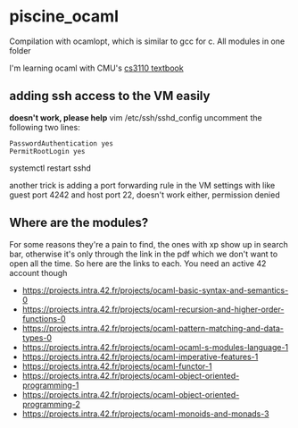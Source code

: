# piscine_ocaml
Compilation with ocamlopt, which is similar to gcc for c.
All modules in one folder

I'm learning ocaml with CMU's [cs3110 textbook](https://cs3110.github.io/textbook/)

## adding ssh access to the VM easily

**doesn't work, please help**
vim /etc/ssh/sshd_config
uncomment the following two lines:
```
PasswordAuthentication yes
PermitRootLogin yes
```

systemctl restart sshd

another trick is adding a port forwarding rule in the VM settings
with like guest port 4242 and host port 22, doesn't work either, permission denied

## Where are the modules?
For some reasons they're a pain to find, the ones with xp show up in search bar, otherwise it's only through the link in the pdf which we don't want to open all the time.
So here are the links to each. You need an active 42 account though
- https://projects.intra.42.fr/projects/ocaml-basic-syntax-and-semantics-0
- https://projects.intra.42.fr/projects/ocaml-recursion-and-higher-order-functions-0
- https://projects.intra.42.fr/projects/ocaml-pattern-matching-and-data-types-0
- https://projects.intra.42.fr/projects/ocaml-ocaml-s-modules-language-1
- https://projects.intra.42.fr/projects/ocaml-imperative-features-1
- https://projects.intra.42.fr/projects/ocaml-functor-1
- https://projects.intra.42.fr/projects/ocaml-object-oriented-programming-1
- https://projects.intra.42.fr/projects/ocaml-object-oriented-programming-2
- https://projects.intra.42.fr/projects/ocaml-monoids-and-monads-3
